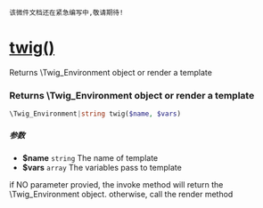     该微件文档还在紧急编写中,敬请期待!
[twig()](http://twinh.github.io/widget/api/twig)
================================================

Returns \Twig_Environment object or render a template

### Returns \Twig_Environment object or render a template
```php
\Twig_Environment|string twig($name, $vars)
```

##### 参数
* **$name** `string` The name of template
* **$vars** `array` The variables pass to template


if NO parameter provied, the invoke method will return the
\Twig_Environment object. otherwise, call the render method
